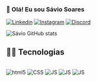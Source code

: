 ### 👋 Olá! Eu sou Sávio Soares

[![Linkedin](https://img.shields.io/badge/LinkedIn-0077B5?style=for-the-badge&logo=linkedin&logoColor=white)](https://www.linkedin.com/in/sávio-soares-69a462198/)
[![Instagram](https://img.shields.io/badge/Instagram-E4405F?style=for-the-badge&logo=instagram&logoColor=white)](https://www.instagram.com/savios.7/)
[![Discord](https://img.shields.io/badge/Discord-7289DA?style=for-the-badge&logo=discord&logoColor=white)](SavioSoares#1022)

![Sávio GitHub stats](https://github-readme-stats.vercel.app/api?username=SavioSoares7&show_icons=true&theme=radical)

## 🧑‍💻 Tecnologias

<div style="display:inline_block"></br>
  <img aling="center" alt="html5" src="https://img.shields.io/badge/HTML5-E34F26?style=for-the-badge&logo=html5&logoColor=white">

  <img aling="center" alt="CSS" src="https://img.shields.io/badge/CSS3-1572B6?style=for-the-badge&logo=css3&logoColor=white">

   <img aling="center" alt="JS" src="https://img.shields.io/badge/JavaScript-323330?style=for-the-badge&logo=javascript&logoColor=F7DF1E">

   <img aling="center" alt="JS" src="https://img.shields.io/badge/Node.js-43853D?style=for-the-badge&logo=node.js&logoColor=white">

  <img aling="center" alt="JS" src="https://img.shields.io/badge/React-20232A?style=for-the-badge&logo=react&logoColor=61DAFB">
</div>

